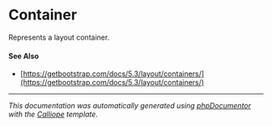 # Container

Represents a layout container.

#### See Also

- [https://getbootstrap.com/docs/5.3/layout/containers/](https://getbootstrap.com/docs/5.3/layout/containers/)

---

*This documentation was automatically generated using [phpDocumentor](http://www.phpdoc.org/) with the [Calliope](https://github.com/DaphneWebFramework/Calliope) template.*
